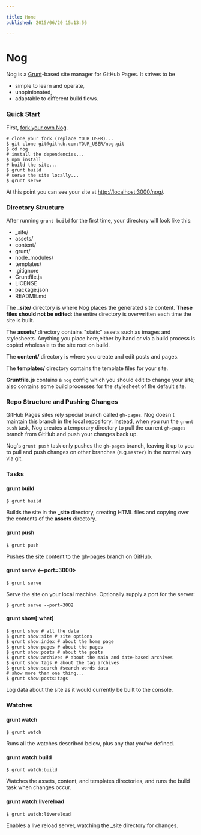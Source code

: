 ```yaml
---

title: Home
published: 2015/06/20 15:13:56

---
```


# Nog
Nog is a [Grunt](http://gruntjs.com)-based site manager for GitHub Pages. It strives to be

 - simple to learn and operate,
 - unopinionated,
 - adaptable to different build flows.
 
 

### Quick Start

First, [fork your own Nog](https://github.com/nowzoo/nog#fork-destination-box).
 

```
# clone your fork (replace YOUR_USER)...
$ git clone git@github.com:YOUR_USER/nog.git 
$ cd nog
# install the dependencies...
$ npm install
# build the site...
$ grunt build
# serve the site locally...
$ grunt serve
```    

At this point you can see your site at <http://localhost:3000/nog/>.
    
### Directory Structure

After running `grunt build` for the first time, your directory will look like this:

 - _site/
 - assets/ 
 - content/
 - grunt/ 
 - node_modules/
 - templates/ 
 - .gitignore
 - Gruntfile.js
 - LICENSE
 - package.json
 - README.md


The **_site/** directory is where Nog places the generated site content. **These files should not be edited**: the entire directory is overwritten each time the site is built.

The **assets/** directory contains "static" assets such as images and stylesheets. Anything you place here,either by hand or via a build process is copied wholesale to the site root on build.

The **content/** directory is where you create and edit posts and pages.

The **templates/** directory contains the template files for your site.

**Gruntfile.js** contains a `nog` config which you should edit to change your site; also contains some build processes for the stylesheet of the default site.


 
### Repo Structure and Pushing Changes
 
GitHub Pages sites rely special branch called `gh-pages`. Nog doesn't maintain this branch in the local repository. Instead, when you run the `grunt push` task, Nog creates a temporary directory to pull the current `gh-pages` branch from GitHub and push your changes back up. 

Nog's `grunt push` task only pushes the `gh-pages` branch, leaving it up to you to pull and push changes on other branches (e.g.`master`) in the normal way via git. 
 


### Tasks

#### grunt build

```
$ grunt build
```
Builds the site in the **_site** directory, creating HTML files and copying over the contents of the **assets** directory. 

#### grunt push

```
$ grunt push
```
Pushes the site content to the gh-pages branch on GitHub. 

#### grunt serve <--port=3000>

```
$ grunt serve
```
Serve the site on your local machine. Optionally supply a port for the server:

```
$ grunt serve --port=3002
```

#### grunt show[:what]

```
$ grunt show # all the data
$ grunt show:site # site options
$ grunt show:index # about the home page
$ grunt show:pages # about the pages
$ grunt show:posts # about the posts
$ grunt show:archives # about the main and date-based archives
$ grunt show:tags # about the tag archives
$ grunt show:search #search words data
# show more than one thing...
$ grunt show:posts:tags
```
Log data about the site as it would currently be built to the console. 

### Watches

#### grunt watch
```
$ grunt watch
```
Runs all the watches described below, plus any that you've defined.


#### grunt watch:build
```
$ grunt watch:build
```
Watches the assets, content, and templates directories, and runs the build task when changes occur.

#### grunt watch:livereload

```
$ grunt watch:livereload
```

Enables a live reload server, watching the _site directory for changes.





